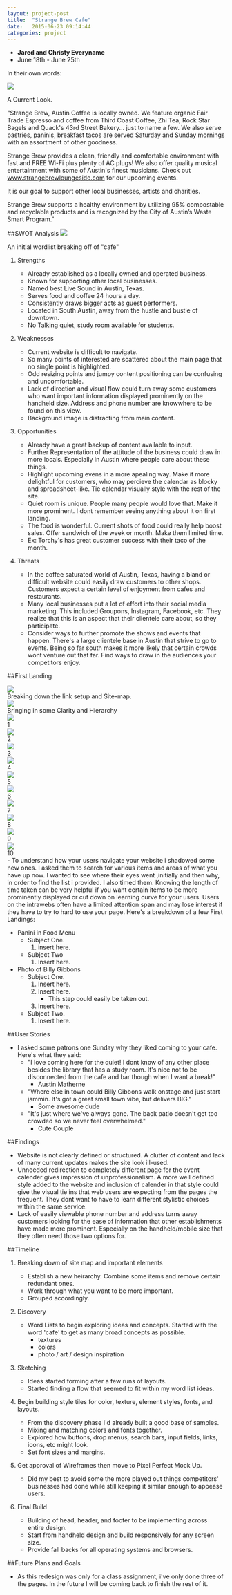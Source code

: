 ```yaml
---
layout: project-post
title:  "Strange Brew Cafe"
date:   2015-06-23 09:14:44
categories: project
---
```

- __Jared and Christy Everyname__
- June 18th - June 25th

In their own words:

<fig class="marginnote"><img src="/img/portfolio/strangebrew/current.png"><figcaption>A Current Look.</figcaption></fig>

"Strange Brew, Austin Coffee is locally owned. We feature organic Fair Trade Espresso and coffee from Third Coast Coffee, Zhi Tea, Rock Star Bagels and Quack's 43rd Street Bakery... just to name a few. We also serve pastries, paninis, breakfast tacos are served Saturday and Sunday mornings with an assortment of other goodness.

Strange Brew provides a clean, friendly and comfortable environment with fast and FREE Wi-Fi plus plenty of AC plugs! We also offer quality musical entertainment with some of Austin's finest musicians. Check out www.strangebrewloungeside.com for our upcoming events. 

It is our goal to support other local businesses, artists and charities.

Strange Brew supports a healthy environment by utilizing 95% compostable and recyclable products and is recognized by the City of Austin’s Waste Smart Program."



##SWOT Analysis
<fig class="marginnote"><img src="http://amatherne.github.io/img/portfolio/strangebrew/wordlist-sm.jpg"><figcaption>An initial wordlist breaking off of "cafe"</figcaption></fig>
1. Strengths

    + Already established as a locally owned and operated business.
    + Known for supporting other local businesses.
    + Named best Live Sound in Austin, Texas.
    + Serves food and coffee 24 hours a day.
    + Consistently draws bigger acts as guest performers.
    + Located in South Austin, away from the hustle and bustle of downtown.
    + No Talking quiet, study room available for students.

2. Weaknesses

    + Current website is difficult to navigate.
    + So many points of interested are scattered about the main page that no single point is highlighted.
    + Odd resizing points and jumpy content positioning can be confusing and uncomfortable.
    + Lack of direction and visual flow could turn away some customers who want important information displayed prominently on the handheld size. Address and phone number are knowwhere to be found on this view.
    + Background image is distracting from main content.

3. Opportunities

    + Already have a great backup of content available to input.
    + Further Representation of the attitude of the business could draw in more locals. Especially in Austin where people care about these things.
    + Highlight upcoming evens in a more apealing way. Make it more delightful for customers, who may percieve the calendar as blocky and spreadsheet-like. Tie calendar visually style with the rest of the site.
    + Quiet room is unique. People many people would love that. Make it more prominent. I dont remember seeing anything about it on first landing.
    + The food is wonderful. Current shots of food could really help boost sales. Offer sandwich of the week or month. Make them limited time.
    + Ex: Torchy's has great customer success with their taco of the month.

4. Threats

    + In the coffee saturated world of Austin, Texas, having a bland or difficult website could easily draw customers to other shops. Customers expect a certain level of enjoyment from cafes and restaurants. 
    + Many local businesses put a lot of effort into their social media marketing. This included Groupons, Instagram, Facebook, etc. They realize that this is an aspect that their clientele care about, so they participate.
    + Consider ways to further promote the shows and events that happen. There's a large clientele base in Austin that strive to go to events. Being so far south makes it more likely that certain crowds wont venture out that far. Find ways to draw in the audiences your competitors enjoy.

##First Landing
<div class="project-aside">
<fig class="marginnote"><img src="/img/portfolio/strangebrew/links-sm.jpg"><figcaption>Breaking down the link setup and Site-map.</figcaption></fig>
<fig class="marginnote"><img src="/img/portfolio/strangebrew/links2-sm.jpg"><figcaption>Bringing in some Clarity and Hierarchy</figcaption></fig>
<fig class="marginnote"><img src="/img/portfolio/strangebrew/sketch1-sm.jpg"><figcaption>1</figcaption></fig>
<fig class="marginnote"><img src="/img/portfolio/strangebrew/sketch2-sm.jpg"><figcaption>2</figcaption></fig>
<fig class="marginnote"><img src="/img/portfolio/strangebrew/sketch3-sm.jpg"><figcaption>3</figcaption></fig>
<fig class="marginnote"><img src="/img/portfolio/strangebrew/sketch4-sm.jpg"><figcaption>4</figcaption></fig>
<fig class="marginnote"><img src="/img/portfolio/strangebrew/sketch5-sm.jpg"><figcaption>5</figcaption></fig>
<fig class="marginnote"><img src="/img/portfolio/strangebrew/sketch6-sm.jpg"><figcaption>6</figcaption></fig>
<fig class="marginnote"><img src="/img/portfolio/strangebrew/sketch7-sm.jpg"><figcaption>7</figcaption></fig>
<fig class="marginnote"><img src="/img/portfolio/strangebrew/sketch8-sm.jpg"><figcaption>8</figcaption></fig>
<fig class="marginnote"><img src="/img/portfolio/strangebrew/sketch9-sm.jpg"><figcaption>9</figcaption></fig>
<fig class="marginnote"><img src="/img/portfolio/strangebrew/sketch10-sm.jpg"><figcaption>10</figcaption></fig>
</div>
- To understand how your users navigate your website i shadowed some new ones. I asked them to search for various items and areas of what you have up now. I wanted to see where their eyes went ,initially and then why, in order to find the list i provided. I also timed them. Knowing the length of time taken can be very helpful if you want certain items to be more prominently displayed or cut down on learning curve for your users. Users on the intrawebs often have a limited attention span and may lose interest if they have to try to hard to use your page. Here's a breakdown of a few First Landings:

- Panini in Food Menu
    - Subject One. 
        1. insert here.
    - Subject Two
        1. Insert here.
- Photo of Billy Gibbons
    - Subject One.
        1. Insert here.
        2. Insert here.
            * This step could easily be taken out.
        3. Insert here.
    - Subject Two.
        1. Insert here.

##User Stories

- I asked some patrons one Sunday why they liked coming to your cafe. Here's what they said:
    + "I love  coming here for the quiet! I dont know of any other place besides the library that has a study room. It's nice not to be disconnected from the cafe and bar though when I want a break!"
        * Austin Matherne
    + "Where else in town could Billy Gibbons walk onstage and just start jammin. It's got a great small town vibe, but delivers BIG."
        * Some awesome dude
    + "It's just where we've always gone. The back patio doesn't get too crowded so we never feel overwhelmed." 
        * Cute Couple

##Findings

- Website is not clearly defined or structured. A clutter of content and lack of many current updates makes the site look ill-used.
- Unneeded redirection to completely different page for the event calender gives impression of unprofessionalism. A more well defined style added to the website and inclusion of calender in that style could give the visual tie ins that web users are expecting from the pages the frequent. They dont want to have to learn different stylistic choices within the same service.
- Lack of easily viewable phone number and address turns away customers looking for the ease of information that other establishments have made more prominent. Especially on the handheld/mobile size that they often need those two options for.

##Timeline

1. Breaking down of site map and important elements
    - Establish a new heirarchy. Combine some items and remove certain redundant ones.
    - Work through what you want to be more important.
    - Grouped accordingly.

2. Discovery
    - Word Lists to begin exploring ideas and concepts. Started with the word 'cafe' to get as many broad concepts as possible. 
        + textures
        + colors
        + photo / art / design inspiration

3. Sketching
    - Ideas started forming after a few runs of layouts. 
    - Started finding a flow that seemed to fit within my word list ideas. 

4. Begin building style tiles for color, texture, element styles, fonts, and layouts.
    - From the discovery phase I'd already built a good base of samples.
    - Mixing and matching colors and fonts together.
    - Explored how buttons, drop menus, search bars, input fields, links, icons, etc might look.
    - Set font sizes and margins.

5. Get approval of Wireframes then move to Pixel Perfect Mock Up.
    - Did my best to avoid some the more played out things competitors' businesses had done while still keeping it similar enough to appease users.

6. Final Build
    - Building of head, header, and footer to be implementing across entire design.
    - Start from handheld design and build responsively for any screen size. 
    - Provide fall backs for all operating systems and browsers. 

##Future Plans and Goals

+ As this redesign was only for a class assignment, i've only done three of the pages. In the future I will be coming back to finish the rest of it.  


















